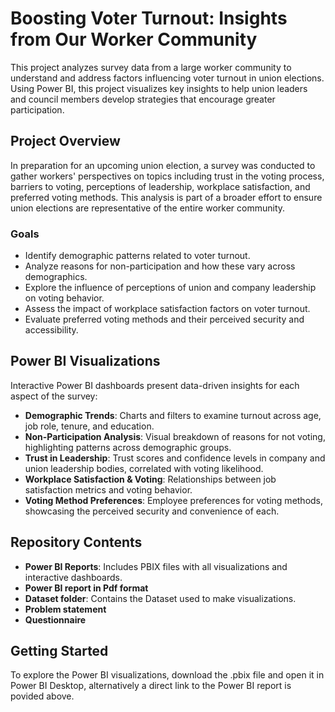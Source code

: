 # Boosting Voter Turnout: Insights from Our Worker Community

This project analyzes survey data from a large worker community to understand and address factors influencing voter turnout in union elections. Using Power BI, this project visualizes key insights to help union leaders and council members develop strategies that encourage greater participation.

## Project Overview

In preparation for an upcoming union election, a survey was conducted to gather workers' perspectives on topics including trust in the voting process, barriers to voting, perceptions of leadership, workplace satisfaction, and preferred voting methods. This analysis is part of a broader effort to ensure union elections are representative of the entire worker community.

### Goals

- Identify demographic patterns related to voter turnout.
- Analyze reasons for non-participation and how these vary across demographics.
- Explore the influence of perceptions of union and company leadership on voting behavior.
- Assess the impact of workplace satisfaction factors on voter turnout.
- Evaluate preferred voting methods and their perceived security and accessibility.

## Power BI Visualizations

Interactive Power BI dashboards present data-driven insights for each aspect of the survey:

- **Demographic Trends**: Charts and filters to examine turnout across age, job role, tenure, and education.
- **Non-Participation Analysis**: Visual breakdown of reasons for not voting, highlighting patterns across demographic groups.
- **Trust in Leadership**: Trust scores and confidence levels in company and union leadership bodies, correlated with voting likelihood.
- **Workplace Satisfaction & Voting**: Relationships between job satisfaction metrics and voting behavior.
- **Voting Method Preferences**: Employee preferences for voting methods, showcasing the perceived security and convenience of each.

## Repository Contents

- **Power BI Reports**: Includes PBIX files with all visualizations and interactive dashboards.
- **Power BI report in Pdf format**
- **Dataset folder**: Contains the Dataset used to make visualizations.
- **Problem statement**
- **Questionnaire**

## Getting Started

To explore the Power BI visualizations, download the .pbix file and open it in Power BI Desktop, alternatively a direct link to the Power BI report is povided above.

